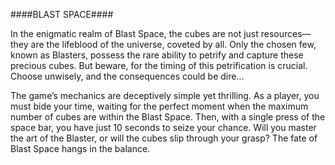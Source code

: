 ####BLAST SPACE####

In the enigmatic realm of Blast Space, the cubes are not just resources—they are the lifeblood of the universe, coveted by all. Only the chosen few, known as Blasters, possess the rare ability to petrify and capture these precious cubes. But beware, for the timing of this petrification is crucial. Choose unwisely, and the consequences could be dire...

The game’s mechanics are deceptively simple yet thrilling. As a player, you must bide your time, waiting for the perfect moment when the maximum number of cubes are within the Blast Space. Then, with a single press of the space bar, you have just 10 seconds to seize your chance. Will you master the art of the Blaster, or will the cubes slip through your grasp? The fate of Blast Space hangs in the balance.

